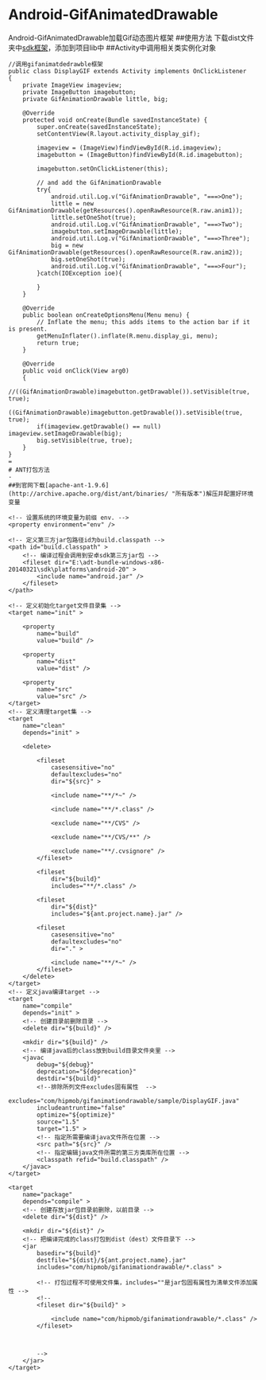 # Android-GifAnimatedDrawable
Android-GifAnimatedDrawable加载Gif动态图片框架
##使用方法
下载dist文件夹中[sdk框架](https://github.com/18337129968/Android-GifAnimatedDrawable/tree/master/dist "gifanimatdedrawble框架SDK")，添加到项目lib中
##Activity中调用相关类实例化对象
```
//调用gifanimatdedrawble框架
public class DisplayGIF extends Activity implements OnClickListener 
{
	private ImageView imageview;
	private ImageButton imagebutton;
	private GifAnimationDrawable little, big;
	
	@Override
	protected void onCreate(Bundle savedInstanceState) {
		super.onCreate(savedInstanceState);
		setContentView(R.layout.activity_display_gif);
		
		imageview = (ImageView)findViewById(R.id.imageview);
		imagebutton = (ImageButton)findViewById(R.id.imagebutton);
		
		imagebutton.setOnClickListener(this);
		
		// and add the GifAnimationDrawable
		try{
			android.util.Log.v("GifAnimationDrawable", "===>One");
			little = new GifAnimationDrawable(getResources().openRawResource(R.raw.anim1));
			little.setOneShot(true);
			android.util.Log.v("GifAnimationDrawable", "===>Two");
			imagebutton.setImageDrawable(little);
			android.util.Log.v("GifAnimationDrawable", "===>Three");
			big = new GifAnimationDrawable(getResources().openRawResource(R.raw.anim2));
			big.setOneShot(true);
			android.util.Log.v("GifAnimationDrawable", "===>Four");
		}catch(IOException ioe){
			
		}
	}

	@Override
	public boolean onCreateOptionsMenu(Menu menu) {
		// Inflate the menu; this adds items to the action bar if it is present.
		getMenuInflater().inflate(R.menu.display_gi, menu);
		return true;
	}

	@Override
	public void onClick(View arg0)
	{
		//((GifAnimationDrawable)imagebutton.getDrawable()).setVisible(true, true);
		((GifAnimationDrawable)imagebutton.getDrawable()).setVisible(true, true);
		if(imageview.getDrawable() == null) imageview.setImageDrawable(big);
		big.setVisible(true, true);
	}
}
=
# ANT打包方法
-
##到官网下载[apache-ant-1.9.6](http://archive.apache.org/dist/ant/binaries/ "所有版本")解压并配置好环境变量
```
<?xml version="1.0"?>
<!-- 定义生成文件的project根元素，默认target为空，定义三个简单属性 -->
<project
    name="gifanimationdrawable"
    basedir="."
    default="package" >

    <!-- 设置系统的环境变量为前缀 env. -->
    <property environment="env" />
    
    <!-- 定义第三方jar包路径id为build.classpath -->
    <path id="build.classpath" >
        <!-- 编译过程会调用到安卓sdk第三方jar包 -->
        <fileset dir="E:\adt-bundle-windows-x86-20140321\sdk\platforms\android-20" >
            <include name="android.jar" />
        </fileset>
    </path>
    
    <!-- 定义初始化target文件目录集 -->
    <target name="init" >

        <property
            name="build"
            value="build" />

        <property
            name="dist"
            value="dist" />

        <property
            name="src"
            value="src" />
    </target>
	<!-- 定义清理target集 -->
    <target
        name="clean"
        depends="init" >

        <delete>

            <fileset
                casesensitive="no"
                defaultexcludes="no"
                dir="${src}" >

                <include name="**/*~" />

                <include name="**/*.class" />

                <exclude name="**/CVS" />

                <exclude name="**/CVS/**" />

                <exclude name="**/.cvsignore" />
            </fileset>

            <fileset
                dir="${build}"
                includes="**/*.class" />

            <fileset
                dir="${dist}"
                includes="${ant.project.name}.jar" />

            <fileset
                casesensitive="no"
                defaultexcludes="no"
                dir="." >

                <include name="**/*~" />
            </fileset>
        </delete>
    </target>
	<!-- 定义java编译target -->
    <target
        name="compile"
        depends="init" >
		<!-- 创建目录前删除目录 -->
        <delete dir="${build}" />

        <mkdir dir="${build}" />
		<!-- 编译java后的class放到build目录文件夹里 -->
        <javac
            debug="${debug}"
            deprecation="${deprecation}"
            destdir="${build}"
            <!--排除所列文件excludes固有属性  -->
            excludes="com/hipmob/gifanimationdrawable/sample/DisplayGIF.java"
            includeantruntime="false"
            optimize="${optimize}"
            source="1.5"
            target="1.5" >
			<!-- 指定所需要编译java文件所在位置 -->
            <src path="${src}" />
			<!-- 指定编辑java文件所需的第三方类库所在位置 -->
            <classpath refid="build.classpath" />
        </javac>
    </target>

    <target
        name="package"
        depends="compile" >
		<!-- 创建存放jar包目录前删除，以前目录 -->
        <delete dir="${dist}" />

        <mkdir dir="${dist}" />
		<!-- 把编译完成的class打包到dist（dest）文件目录下 -->
        <jar
            basedir="${build}"
            destfile="${dist}/${ant.project.name}.jar"
            includes="com/hipmob/gifanimationdrawable/*.class" >

            <!-- 打包过程不可使用文件集，includes=""是jar包固有属性为清单文件添加属性 -->
            <!--
            <fileset dir="${build}" >

                <include name="com/hipmob/gifanimationdrawable/*.class" />
            </fileset>



            -->
        </jar>
    </target>

</project>